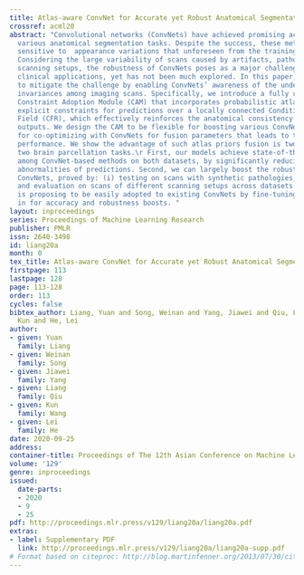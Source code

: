 ```yaml
---
title: Atlas-aware ConvNet for Accurate yet Robust Anatomical Segmentation
crossref: acml20
abstract: "Convolutional networks (ConvNets) have achieved promising accuracy for
  various anatomical segmentation tasks. Despite the success, these methods can be
  sensitive to  appearance variations that unforeseen from the training distributions.
  Considering the large variability of scans caused by artifacts, pathologies, and
  scanning setups, the robustness of ConvNets poses as a major challenge for their
  clinical applications, yet has not been much explored. In this paper, we propose
  to mitigate the challenge by enabling ConvNets’ awareness of the underlying anatomical
  invariances among imaging scans. Specifically, we introduce a fully convolutional
  Constraint Adoption Module (CAM) that incorporates probabilistic atlas priors as
  explicit constraints for predictions over a locally connected Conditional Random
  Field (CFR), which effectively reinforces the anatomical consistency of the labeling
  outputs. We design the CAM to be flexible for boosting various ConvNet, and compact
  for co-optimizing with ConvNets for fusion parameters that leads to the optimal
  performance. We show the advantage of such atlas priors fusion is two-fold with
  two brain parcellation tasks.\r First, our models achieve state-of-the-art accuracy
  among ConvNet-based methods on both datasets, by significantly reducing structural
  abnormalities of predictions. Second, we can largely boost the robustness of existing
  ConvNets, proved by: (i) testing on scans with synthetic pathologies, and (ii) training
  and evaluation on scans of different scanning setups across datasets. Our method
  is proposing to be easily adopted to existing ConvNets by fine-tuning with CAM plugged
  in for accuracy and robustness boosts. "
layout: inproceedings
series: Proceedings of Machine Learning Research
publisher: PMLR
issn: 2640-3498
id: liang20a
month: 0
tex_title: Atlas-aware ConvNet for Accurate yet Robust Anatomical Segmentation
firstpage: 113
lastpage: 128
page: 113-128
order: 113
cycles: false
bibtex_author: Liang, Yuan and Song, Weinan and Yang, Jiawei and Qiu, Liang and Wang,
  Kun and He, Lei
author:
- given: Yuan
  family: Liang
- given: Weinan
  family: Song
- given: Jiawei
  family: Yang
- given: Liang
  family: Qiu
- given: Kun
  family: Wang
- given: Lei
  family: He
date: 2020-09-25
address: 
container-title: Proceedings of The 12th Asian Conference on Machine Learning
volume: '129'
genre: inproceedings
issued:
  date-parts:
  - 2020
  - 9
  - 25
pdf: http://proceedings.mlr.press/v129/liang20a/liang20a.pdf
extras:
- label: Supplementary PDF
  link: http://proceedings.mlr.press/v129/liang20a/liang20a-supp.pdf
# Format based on citeproc: http://blog.martinfenner.org/2013/07/30/citeproc-yaml-for-bibliographies/
---
```

